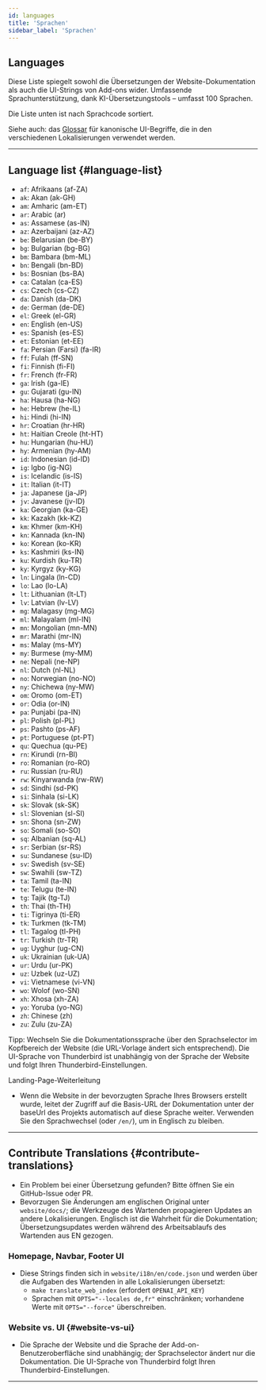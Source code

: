 ```yaml
---
id: languages
title: 'Sprachen'
sidebar_label: 'Sprachen'
---
```


## Languages

Diese Liste spiegelt sowohl die Übersetzungen der Website-Dokumentation als auch die UI-Strings von Add-ons wider.
Umfassende Sprachunterstützung, dank KI-Übersetzungstools – umfasst 100 Sprachen.

Die Liste unten ist nach Sprachcode sortiert.

Siehe auch: das [Glossar](glossary) für kanonische UI-Begriffe, die in den verschiedenen Lokalisierungen verwendet werden.

---

## Language list {#language-list}

- `af`: Afrikaans (af-ZA)
- `ak`: Akan (ak-GH)
- `am`: Amharic (am-ET)
- `ar`: Arabic (ar)
- `as`: Assamese (as-IN)
- `az`: Azerbaijani (az-AZ)
- `be`: Belarusian (be-BY)
- `bg`: Bulgarian (bg-BG)
- `bm`: Bambara (bm-ML)
- `bn`: Bengali (bn-BD)
- `bs`: Bosnian (bs-BA)
- `ca`: Catalan (ca-ES)
- `cs`: Czech (cs-CZ)
- `da`: Danish (da-DK)
- `de`: German (de-DE)
- `el`: Greek (el-GR)
- `en`: English (en-US)
- `es`: Spanish (es-ES)
- `et`: Estonian (et-EE)
- `fa`: Persian (Farsi) (fa-IR)
- `ff`: Fulah (ff-SN)
- `fi`: Finnish (fi-FI)
- `fr`: French (fr-FR)
- `ga`: Irish (ga-IE)
- `gu`: Gujarati (gu-IN)
- `ha`: Hausa (ha-NG)
- `he`: Hebrew (he-IL)
- `hi`: Hindi (hi-IN)
- `hr`: Croatian (hr-HR)
- `ht`: Haitian Creole (ht-HT)
- `hu`: Hungarian (hu-HU)
- `hy`: Armenian (hy-AM)
- `id`: Indonesian (id-ID)
- `ig`: Igbo (ig-NG)
- `is`: Icelandic (is-IS)
- `it`: Italian (it-IT)
- `ja`: Japanese (ja-JP)
- `jv`: Javanese (jv-ID)
- `ka`: Georgian (ka-GE)
- `kk`: Kazakh (kk-KZ)
- `km`: Khmer (km-KH)
- `kn`: Kannada (kn-IN)
- `ko`: Korean (ko-KR)
- `ks`: Kashmiri (ks-IN)
- `ku`: Kurdish (ku-TR)
- `ky`: Kyrgyz (ky-KG)
- `ln`: Lingala (ln-CD)
- `lo`: Lao (lo-LA)
- `lt`: Lithuanian (lt-LT)
- `lv`: Latvian (lv-LV)
- `mg`: Malagasy (mg-MG)
- `ml`: Malayalam (ml-IN)
- `mn`: Mongolian (mn-MN)
- `mr`: Marathi (mr-IN)
- `ms`: Malay (ms-MY)
- `my`: Burmese (my-MM)
- `ne`: Nepali (ne-NP)
- `nl`: Dutch (nl-NL)
- `no`: Norwegian (no-NO)
- `ny`: Chichewa (ny-MW)
- `om`: Oromo (om-ET)
- `or`: Odia (or-IN)
- `pa`: Punjabi (pa-IN)
- `pl`: Polish (pl-PL)
- `ps`: Pashto (ps-AF)
- `pt`: Portuguese (pt-PT)
- `qu`: Quechua (qu-PE)
- `rn`: Kirundi (rn-BI)
- `ro`: Romanian (ro-RO)
- `ru`: Russian (ru-RU)
- `rw`: Kinyarwanda (rw-RW)
- `sd`: Sindhi (sd-PK)
- `si`: Sinhala (si-LK)
- `sk`: Slovak (sk-SK)
- `sl`: Slovenian (sl-SI)
- `sn`: Shona (sn-ZW)
- `so`: Somali (so-SO)
- `sq`: Albanian (sq-AL)
- `sr`: Serbian (sr-RS)
- `su`: Sundanese (su-ID)
- `sv`: Swedish (sv-SE)
- `sw`: Swahili (sw-TZ)
- `ta`: Tamil (ta-IN)
- `te`: Telugu (te-IN)
- `tg`: Tajik (tg-TJ)
- `th`: Thai (th-TH)
- `ti`: Tigrinya (ti-ER)
- `tk`: Turkmen (tk-TM)
- `tl`: Tagalog (tl-PH)
- `tr`: Turkish (tr-TR)
- `ug`: Uyghur (ug-CN)
- `uk`: Ukrainian (uk-UA)
- `ur`: Urdu (ur-PK)
- `uz`: Uzbek (uz-UZ)
- `vi`: Vietnamese (vi-VN)
- `wo`: Wolof (wo-SN)
- `xh`: Xhosa (xh-ZA)
- `yo`: Yoruba (yo-NG)
- `zh`: Chinese (zh)
- `zu`: Zulu (zu-ZA)

Tipp: Wechseln Sie die Dokumentationssprache über den Sprachselector im Kopfbereich der Website (die URL-Vorlage ändert sich entsprechend). Die UI-Sprache von Thunderbird ist unabhängig von der Sprache der Website und folgt Ihren Thunderbird-Einstellungen.

Landing-Page-Weiterleitung

- Wenn die Website in der bevorzugten Sprache Ihres Browsers erstellt wurde, leitet der Zugriff auf die Basis-URL der Dokumentation unter der baseUrl des Projekts automatisch auf diese Sprache weiter. Verwenden Sie den Sprachwechsel (oder `/en/`), um in Englisch zu bleiben.

---

## Contribute Translations {#contribute-translations}

- Ein Problem bei einer Übersetzung gefunden? Bitte öffnen Sie ein GitHub-Issue oder PR.
- Bevorzugen Sie Änderungen am englischen Original unter `website/docs/`; die Werkzeuge des Wartenden propagieren Updates an andere Lokalisierungen.
  Englisch ist die Wahrheit für die Dokumentation; Übersetzungsupdates werden während des Arbeitsablaufs des Wartenden aus EN gezogen.

### Homepage, Navbar, Footer UI

- Diese Strings finden sich in `website/i18n/en/code.json` und werden über die Aufgaben des Wartenden in alle Lokalisierungen übersetzt:
  - `make translate_web_index` (erfordert `OPENAI_API_KEY`)
  - Sprachen mit `OPTS="--locales de,fr"` einschränken; vorhandene Werte mit `OPTS="--force"` überschreiben.

### Website vs. UI {#website-vs-ui}

- Die Sprache der Website und die Sprache der Add-on-Benutzeroberfläche sind unabhängig; der Sprachselector ändert nur die Dokumentation. Die UI-Sprache von Thunderbird folgt Ihren Thunderbird-Einstellungen.

---
